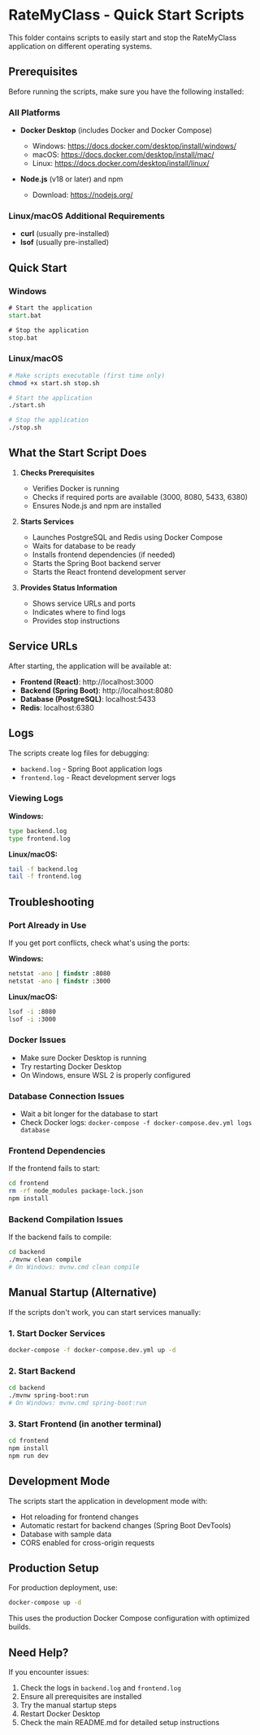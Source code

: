 # RateMyClass - Quick Start Scripts

This folder contains scripts to easily start and stop the RateMyClass application on different operating systems.

## Prerequisites

Before running the scripts, make sure you have the following installed:

### All Platforms
- **Docker Desktop** (includes Docker and Docker Compose)
  - Windows: https://docs.docker.com/desktop/install/windows/
  - macOS: https://docs.docker.com/desktop/install/mac/
  - Linux: https://docs.docker.com/desktop/install/linux/

- **Node.js** (v18 or later) and npm
  - Download: https://nodejs.org/

### Linux/macOS Additional Requirements
- **curl** (usually pre-installed)
- **lsof** (usually pre-installed)

## Quick Start

### Windows
```cmd
# Start the application
start.bat

# Stop the application
stop.bat
```

### Linux/macOS
```bash
# Make scripts executable (first time only)
chmod +x start.sh stop.sh

# Start the application
./start.sh

# Stop the application
./stop.sh
```

## What the Start Script Does

1. **Checks Prerequisites**
   - Verifies Docker is running
   - Checks if required ports are available (3000, 8080, 5433, 6380)
   - Ensures Node.js and npm are installed

2. **Starts Services**
   - Launches PostgreSQL and Redis using Docker Compose
   - Waits for database to be ready
   - Installs frontend dependencies (if needed)
   - Starts the Spring Boot backend server
   - Starts the React frontend development server

3. **Provides Status Information**
   - Shows service URLs and ports
   - Indicates where to find logs
   - Provides stop instructions

## Service URLs

After starting, the application will be available at:

- **Frontend (React)**: http://localhost:3000
- **Backend (Spring Boot)**: http://localhost:8080
- **Database (PostgreSQL)**: localhost:5433
- **Redis**: localhost:6380

## Logs

The scripts create log files for debugging:

- `backend.log` - Spring Boot application logs
- `frontend.log` - React development server logs

### Viewing Logs

**Windows:**
```cmd
type backend.log
type frontend.log
```

**Linux/macOS:**
```bash
tail -f backend.log
tail -f frontend.log
```

## Troubleshooting

### Port Already in Use
If you get port conflicts, check what's using the ports:

**Windows:**
```cmd
netstat -ano | findstr :8080
netstat -ano | findstr :3000
```

**Linux/macOS:**
```bash
lsof -i :8080
lsof -i :3000
```

### Docker Issues
- Make sure Docker Desktop is running
- Try restarting Docker Desktop
- On Windows, ensure WSL 2 is properly configured

### Database Connection Issues
- Wait a bit longer for the database to start
- Check Docker logs: `docker-compose -f docker-compose.dev.yml logs database`

### Frontend Dependencies
If the frontend fails to start:
```bash
cd frontend
rm -rf node_modules package-lock.json
npm install
```

### Backend Compilation Issues
If the backend fails to compile:
```bash
cd backend
./mvnw clean compile
# On Windows: mvnw.cmd clean compile
```

## Manual Startup (Alternative)

If the scripts don't work, you can start services manually:

### 1. Start Docker Services
```bash
docker-compose -f docker-compose.dev.yml up -d
```

### 2. Start Backend
```bash
cd backend
./mvnw spring-boot:run
# On Windows: mvnw.cmd spring-boot:run
```

### 3. Start Frontend (in another terminal)
```bash
cd frontend
npm install
npm run dev
```

## Development Mode

The scripts start the application in development mode with:
- Hot reloading for frontend changes
- Automatic restart for backend changes (Spring Boot DevTools)
- Database with sample data
- CORS enabled for cross-origin requests

## Production Setup

For production deployment, use:
```bash
docker-compose up -d
```

This uses the production Docker Compose configuration with optimized builds.

## Need Help?

If you encounter issues:

1. Check the logs in `backend.log` and `frontend.log`
2. Ensure all prerequisites are installed
3. Try the manual startup steps
4. Restart Docker Desktop
5. Check the main README.md for detailed setup instructions
